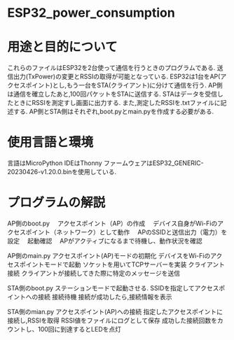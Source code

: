 # ESP32_power_consumption
# 用途と目的について
これらのファイルはESP32を2台使って通信を行うときのプログラムである.
送信出力(TxPower)の変更とRSSIの取得が可能となっている.
ESP32は1台をAP(アクセスポイント)とし,もう一台をSTA(クライアント)に分けて通信を行う.
AP側は通信を確立したあと,100回パケットをSTAに送信する.
STAはデータを受信したときにRSSIを測定すし画面に出力する. また,測定したRSSIを.txtファイルに記述する.
AP側とSTA側はそれぞれ,boot.pyとmain.pyを作成する必要がある.
# 使用言語と環境
言語はMicroPython
IDEはThonny
ファームウェアはESP32_GENERIC-20230426-v1.20.0.binを使用している.
# プログラムの解説

AP側のboot.py　
アクセスポイント（AP）の作成　
デバイス自身がWi-Fiのアクセスポイント（ネットワーク）として動作　
APのSSIDと送信出力（電力）を設定　
起動確認　
APがアクティブになるまで待機し、動作状況を確認　

AP側のmain.py
アクセスポイント(AP)モードの初期化
デバイスをWi-Fiのアクセスポイントモードで起動
ソケットを用いてTCPサーバーを実装
クライアント接続
クライアントが接続してきた際に特定のメッセージを送信

STA側のboot.py
ステーションモードで起動させる.
SSIDを指定してアクセスポイントへの接続
接続待機
接続が成功したら,接続情報を表示

STA側のmian.py
アクセスポイント(AP)への接続
指定したアクセスポイントに接続し,RSSIを取得
RSSI値をファイルにログとして保存
成功した接続回数をカウントし、100回に到達するとLEDを点灯



